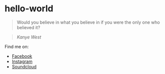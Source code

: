 # hello-world

> Would you believe in what you believe in if you were the only one who believed it?

> *Kanye West*


Find me on:
 * [Facebook](http://facebook.com/mickbenjamins)
 * [Instagram](http://instagram.com/mickbenjamins)
 * [Soundcloud](http://soundcloud.com/mickbenjamins)
